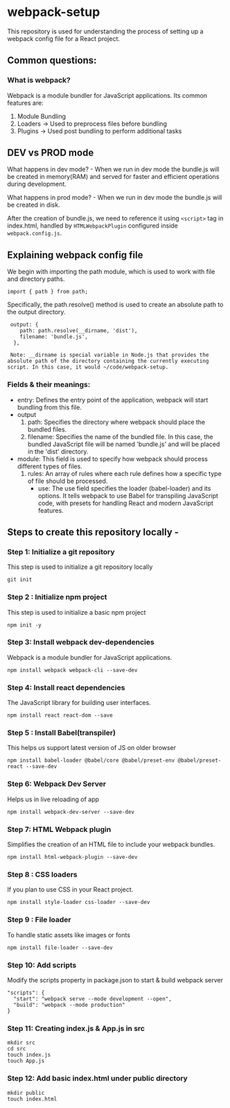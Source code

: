 # webpack-setup

This repository is used for understanding the process of setting up a webpack config file for a React project.

## Common questions:

### What is webpack?
Webpack is a module bundler for JavaScript applications. Its common features are:
1. Module Bundling
2. Loaders -> Used to preprocess files before bundling
3. Plugins -> Used post bundling to perform additional tasks

## DEV vs PROD mode
What happens in dev mode? - When we run in dev mode the bundle.js will be created in memory(RAM) and served for faster and efficient operations during development.

What happens in prod mode? - When we run in dev mode the bundle.js will be created in disk.

After the creation of bundle.js, we need to reference it using `<script>` tag in index.html, handled by `HTMLWebpackPlugin` configured inside `webpack.config.js`.


## Explaining webpack config file

We begin with importing the path module, which is used to work with file and directory paths.
```
import { path } from path;
```

Specifically, the path.resolve() method is used to create an absolute path to the output directory.
```
 output: {
    path: path.resolve(__dirname, 'dist'),
    filename: 'bundle.js',
  },
```
` Note: __dirname is special variable in Node.js that provides the absolute path of the directory containing the currently executing script. In this case, it would ~/code/webpack-setup.`

### Fields & their meanings:
- entry: Defines the entry point of the application, webpack will start bundling from this file.
- output
    1. path: Specifies the directory where webpack should place the bundled files.
    2. filename: Specifies the name of the bundled file. In this case, the bundled JavaScript file will be named 'bundle.js' and will be placed in the 'dist' directory.
- module: This field is used to specify how webpack should process different types of files.
    1. rules: An array of rules where each rule defines how a specific type of file should be processed.
        - use: The use field specifies the loader (babel-loader) and its options. It tells webpack to use Babel for transpiling JavaScript code, with presets for handling React and modern JavaScript features.


## Steps to create this repository locally -

### Step 1: Initialize a git repository

This step is used to initialize a git repository locally
```
git init
```
### Step 2 : Initialize npm project

This step is used to initialize a basic npm project
```
npm init -y
```
### Step 3: Install webpack dev-dependencies

Webpack is a module bundler for JavaScript applications.
```
npm install webpack webpack-cli --save-dev
```
### Step 4: Install react dependencies 

The JavaScript library for building user interfaces.
```
npm install react react-dom --save
```
### Step 5 : Install Babel(transpiler) 

This helps us support latest version of JS on older browser
```
npm install babel-loader @babel/core @babel/preset-env @babel/preset-react --save-dev
```
### Step 6: Webpack Dev Server

Helps us in live reloading of app
```
npm install webpack-dev-server --save-dev
```
### Step 7: HTML Webpack plugin
Simplifies the creation of an HTML file to include your webpack bundles.
```
npm install html-webpack-plugin --save-dev
```
### Step 8 : CSS loaders
If you plan to use CSS in your React project.
```
npm install style-loader css-loader --save-dev
```
### Step 9 : File loader
To handle static assets like images or fonts
```
npm install file-loader --save-dev
```
### Step 10: Add scripts

Modify the scripts property in package.json to start & build webpack server
```
"scripts": {
  "start": "webpack serve --mode development --open",
  "build": "webpack --mode production"
}
```

### Step 11: Creating index.js & App.js in src
```
mkdir src
cd src
touch index.js
touch App.js
```

### Step 12: Add basic index.html under public directory
```
mkdir public
touch index.html
```
